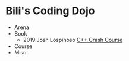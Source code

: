 # Bili's Coding Dojo

- Arena
- Book
    - 2019 Josh Lospinoso [C++ Crash Course](book/ccc)
- Course
- Misc
